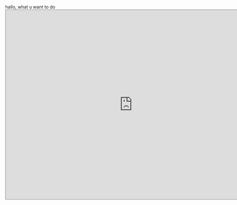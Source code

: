 <!DOCTYPE html>
  <html>
    <head>
      hallo, what u want to do
      <iframe src="https://calendar.google.com/calendar/embed?height=600&wkst=1&bgcolor=%23ffffff&ctz=America%2FNew_York&src=MTY4MjQ1MEBmY3Bzc2Nob29scy5uZXQ&src=YWRkcmVzc2Jvb2sjY29udGFjdHNAZ3JvdXAudi5jYWxlbmRhci5nb29nbGUuY29t&src=ZmNwc3NjaG9vbHMubmV0X2NsYXNzcm9vbTE1ZjJhNWM4QGdyb3VwLmNhbGVuZGFyLmdvb2dsZS5jb20&src=Y19jbGFzc3Jvb20xYjc0NTJhY0Bncm91cC5jYWxlbmRhci5nb29nbGUuY29t&src=ZmNwc3NjaG9vbHMubmV0X2NsYXNzcm9vbTNhYTcyZjRlQGdyb3VwLmNhbGVuZGFyLmdvb2dsZS5jb20&src=ZmNwc3NjaG9vbHMubmV0X2NsYXNzcm9vbWI4YmI1ZDhmQGdyb3VwLmNhbGVuZGFyLmdvb2dsZS5jb20&src=ZmNwc3NjaG9vbHMubmV0X2NsYXNzcm9vbTc0OTk2MzUzQGdyb3VwLmNhbGVuZGFyLmdvb2dsZS5jb20&src=Y19jbGFzc3Jvb200NGFlYTBjYkBncm91cC5jYWxlbmRhci5nb29nbGUuY29t&src=ZW4udXNhI2hvbGlkYXlAZ3JvdXAudi5jYWxlbmRhci5nb29nbGUuY29t&src=ZmNwc3NjaG9vbHMubmV0X2NsYXNzcm9vbTAwNzYxNTE0QGdyb3VwLmNhbGVuZGFyLmdvb2dsZS5jb20&src=ZmNwc3NjaG9vbHMubmV0X2NsYXNzcm9vbTIyNDEzY2FlQGdyb3VwLmNhbGVuZGFyLmdvb2dsZS5jb20&src=ZmNwc3NjaG9vbHMubmV0X2NsYXNzcm9vbTUzNDMzMThhQGdyb3VwLmNhbGVuZGFyLmdvb2dsZS5jb20&src=ZmNwc3NjaG9vbHMubmV0X2NsYXNzcm9vbWQ3NGNmN2JhQGdyb3VwLmNhbGVuZGFyLmdvb2dsZS5jb20&src=ZmNwc3NjaG9vbHMubmV0X2NsYXNzcm9vbWM5ZjQwZGIzQGdyb3VwLmNhbGVuZGFyLmdvb2dsZS5jb20&src=ZmNwc3NjaG9vbHMubmV0X2NsYXNzcm9vbTVjMTY4OTllQGdyb3VwLmNhbGVuZGFyLmdvb2dsZS5jb20&color=%23039BE5&color=%2333B679&color=%23c26401&color=%23007b83&color=%23202124&color=%23202124&color=%23c26401&color=%23b80672&color=%230B8043&color=%23202124&color=%23137333&color=%230047a8&color=%237627bb&color=%230047a8&color=%23137333" style="border:solid 1px #777" width="800" height="600" frameborder="0" scrolling="no"></iframe>
    </head>
      
  </html>
